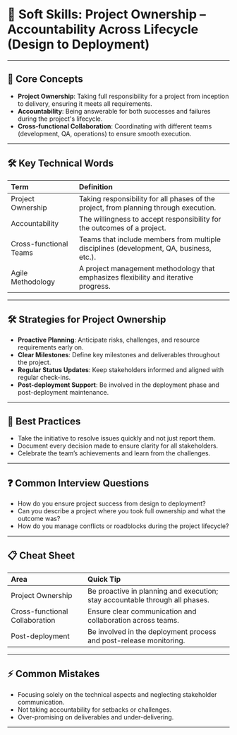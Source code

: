 # 🧠 Soft Skills: Project Ownership – Accountability Across Lifecycle (Design to Deployment)

---

## 🔹 Core Concepts
- **Project Ownership**: Taking full responsibility for a project from inception to delivery, ensuring it meets all requirements.
- **Accountability**: Being answerable for both successes and failures during the project's lifecycle.
- **Cross-functional Collaboration**: Coordinating with different teams (development, QA, operations) to ensure smooth execution.

---

## 🛠️ Key Technical Words
| Term | Definition |
|:---|:---|
| Project Ownership | Taking responsibility for all phases of the project, from planning through execution. |
| Accountability | The willingness to accept responsibility for the outcomes of a project. |
| Cross-functional Teams | Teams that include members from multiple disciplines (development, QA, business, etc.). |
| Agile Methodology | A project management methodology that emphasizes flexibility and iterative progress. |

---

## 🛠️ Strategies for Project Ownership
- **Proactive Planning**: Anticipate risks, challenges, and resource requirements early on.
- **Clear Milestones**: Define key milestones and deliverables throughout the project.
- **Regular Status Updates**: Keep stakeholders informed and aligned with regular check-ins.
- **Post-deployment Support**: Be involved in the deployment phase and post-deployment maintenance.

---

## 🎯 Best Practices
- Take the initiative to resolve issues quickly and not just report them.
- Document every decision made to ensure clarity for all stakeholders.
- Celebrate the team’s achievements and learn from the challenges.

---

## ❓ Common Interview Questions
- How do you ensure project success from design to deployment?
- Can you describe a project where you took full ownership and what the outcome was?
- How do you manage conflicts or roadblocks during the project lifecycle?

---

## 📋 Cheat Sheet
| Area | Quick Tip |
|:---|:---|
| Project Ownership | Be proactive in planning and execution; stay accountable through all phases. |
| Cross-functional Collaboration | Ensure clear communication and collaboration across teams. |
| Post-deployment | Be involved in the deployment process and post-release monitoring. |

---

## ⚡ Common Mistakes
- Focusing solely on the technical aspects and neglecting stakeholder communication.
- Not taking accountability for setbacks or challenges.
- Over-promising on deliverables and under-delivering.

---
